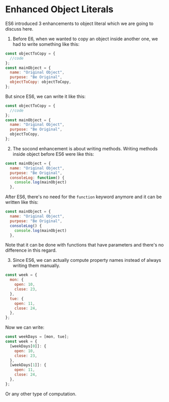 # Enhanced Object Literals

ES6 introduced 3 enhancements to object literal which we are going to discuss here.

1. Before E6, when we wanted to copy an object inside another one, we had to write something like this:

```js
const objectToCopy = {
  //code
};
const mainObject = {
  name: "Original Object",
  purpose: "Be Original",
  objectToCopy: objectToCopy,
};
```

But since ES6, we can write it like this:

```js
const objectToCopy = {
  //code
};
const mainObject = {
  name: "Original Object",
  purpose: "Be Original",
  objectToCopy,
};
```

2. The socond enhancement is about writing methods. Writing methods inside object before ES6 were like this:

```js
const mainObject = {
  name: "Original Object",
  purpose: "Be Original",
  consoleLog: function() {
    console.log(mainObject)
  },
```

After ES6, there's no need for the `function` keyword anymore and it can be written like this:

```js
const mainObject = {
  name: "Original Object",
  purpose: "Be Original",
  consoleLog() {
    console.log(mainObject)
  },
```

Note that it can be done with functions that have parameters and there's no difference in this regard.

3. Since ES6, we can actually compute property names instead of always writing them manually.

```js
const week = {
  mon: {
    open: 10,
    close: 23,
  },
  tue: {
    open: 11,
    close: 24,
  },
};
```

Now we can write:

```js
const weekDays = [mon, tue];
const week = {
  [weekDays[0]]: {
    open: 10,
    close: 23,
  },
  [weekDays[1]]: {
    open: 11,
    close: 24,
  },
};
```

Or any other type of computation.
